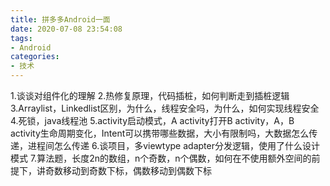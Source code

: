 ```yaml
---
title: 拼多多Android一面
date: 2020-07-08 23:54:08
tags:
- Android
categories:
- 技术
---
```

1.谈谈对组件化的理解
2.热修复原理，代码插桩，如何判断走到插桩逻辑
3.Arraylist，Linkedlist区别，为什么，线程安全吗，为什么，如何实现线程安全
4.死锁，java线程池
5.activity启动模式，A activity打开B activity，A，B activity生命周期变化，Intent可以携带哪些数据，大小有限制吗，大数据怎么传递，进程间怎么传递
6.谈项目，多viewtype adapter分发逻辑，使用了什么设计模式
7.算法题，长度2n的数组，n个奇数，n个偶数，如何在不使用额外空间的前提下，讲奇数移动到奇数下标，偶数移动到偶数下标